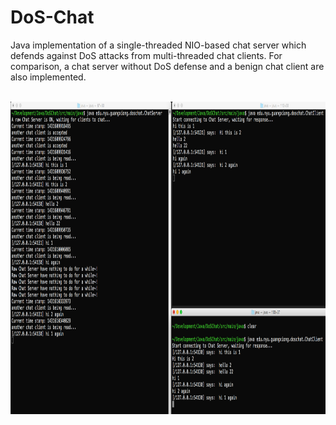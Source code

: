 # DoS-Chat

Java implementation of a single-threaded NIO-based chat server which defends against DoS attacks from multi-threaded chat clients. For comparison, a chat server without DoS defense and a benign chat client are also implemented.
<br><br>

<img src="./snapshots/normal.png" width="900px" height="500px" />
